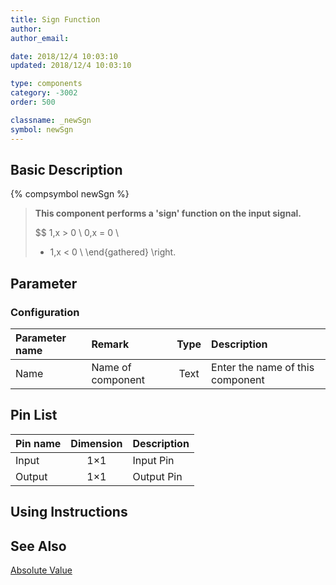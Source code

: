 ```yaml
---
title: Sign Function
author:
author_email:

date: 2018/12/4 10:03:10
updated: 2018/12/4 10:03:10

type: components
category: -3002
order: 500

classname: _newSgn
symbol: newSgn
---
```


## Basic Description

{% compsymbol newSgn %}

> **This component performs a 'sign' function on the input signal.**
>
> $$
>  1,x > 0  \\
>  0,x = 0  \\
>   - 1,x < 0 \\
> \end{gathered}  \right.$$
> $$

## Parameter

### Configuration

| Parameter name | Remark            | Type | Description                      |
| :------------- | :---------------- | :--: | :------------------------------- |
| Name           | Name of component | Text | Enter the name of this component |

## Pin List

| Pin name | Dimension | Description |
| :------- | :-------: | :---------- |
| Input    |    1×1    | Input Pin   |
| Output   |    1×1    | Output Pin  |

## Using Instructions

## See Also

[Absolute Value](comp_newAbs.html)
